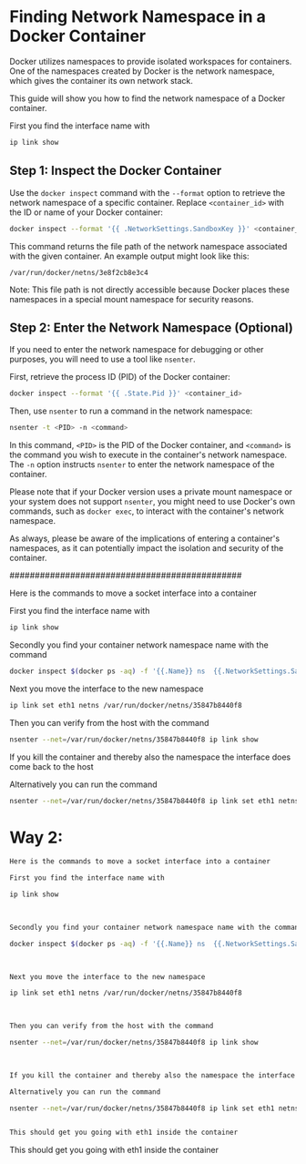 # Finding Network Namespace in a Docker Container

Docker utilizes namespaces to provide isolated workspaces for containers. One of the namespaces created by Docker is the network namespace, which gives the container its own network stack. 

This guide will show you how to find the network namespace of a Docker container.

First you find the interface name with 
```bash
ip link show
```

## Step 1: Inspect the Docker Container

Use the `docker inspect` command with the `--format` option to retrieve the network namespace of a specific container. Replace `<container_id>` with the ID or name of your Docker container:

```bash
docker inspect --format '{{ .NetworkSettings.SandboxKey }}' <container_id>
```

This command returns the file path of the network namespace associated with the given container. An example output might look like this:

```
/var/run/docker/netns/3e8f2cb8e3c4
```

Note: This file path is not directly accessible because Docker places these namespaces in a special mount namespace for security reasons.

## Step 2: Enter the Network Namespace (Optional)

If you need to enter the network namespace for debugging or other purposes, you will need to use a tool like `nsenter`. 

First, retrieve the process ID (PID) of the Docker container:

```bash
docker inspect --format '{{ .State.Pid }}' <container_id>
```

Then, use `nsenter` to run a command in the network namespace:

```bash
nsenter -t <PID> -n <command>
```

In this command, `<PID>` is the PID of the Docker container, and `<command>` is the command you wish to execute in the container's network namespace. The `-n` option instructs `nsenter` to enter the network namespace of the container.

Please note that if your Docker version uses a private mount namespace or your system does not support `nsenter`, you might need to use Docker's own commands, such as `docker exec`, to interact with the container's network namespace.

As always, please be aware of the implications of entering a container's namespaces, as it can potentially impact the isolation and security of the container.



##############################################

Here is the commands to move a socket interface into a container

First you find the interface name with 

```bash
ip link show
```
 

Secondly you find your container network namespace name with the command

```bash
docker inspect $(docker ps -aq) -f '{{.Name}} ns  {{.NetworkSettings.SandboxKey}}'
```
 

Next you move the interface to the new namespace

```bash
ip link set eth1 netns /var/run/docker/netns/35847b8440f8
```
 

Then you can verify from the host with the command

```bash
nsenter --net=/var/run/docker/netns/35847b8440f8 ip link show
```
 

If you kill the container and thereby also the namespace the interface does come back to the host

Alternatively you can run the command

```bash
nsenter --net=/var/run/docker/netns/35847b8440f8 ip link set eth1 netns /proc/1/ns/net
```

# Way 2:
```bash
Here is the commands to move a socket interface into a container

First you find the interface name with 

ip link show

 

Secondly you find your container network namespace name with the command

docker inspect $(docker ps -aq) -f '{{.Name}} ns  {{.NetworkSettings.SandboxKey}}'

 

Next you move the interface to the new namespace

ip link set eth1 netns /var/run/docker/netns/35847b8440f8

 

Then you can verify from the host with the command

nsenter --net=/var/run/docker/netns/35847b8440f8 ip link show

 

If you kill the container and thereby also the namespace the interface does come back to the host

Alternatively you can run the command

nsenter --net=/var/run/docker/netns/35847b8440f8 ip link set eth1 netns /proc/1/ns/net


This should get you going with eth1 inside the container

```

This should get you going with eth1 inside the container
